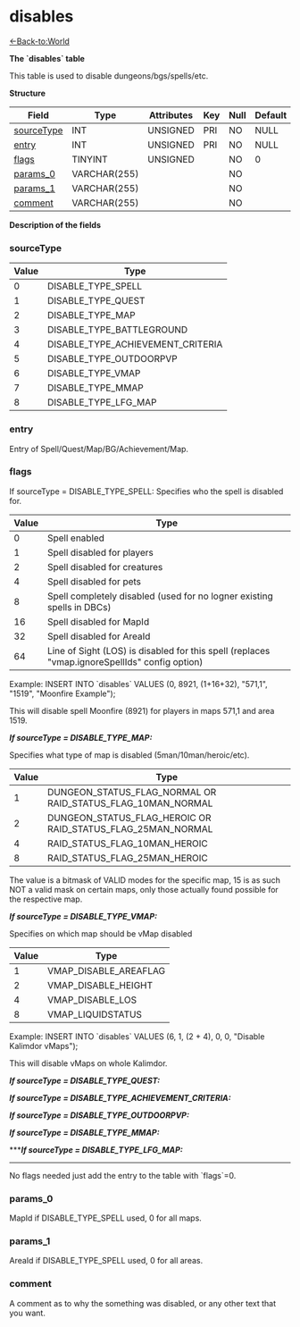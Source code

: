 # disables

[<-Back-to:World](database-world.md)

**The \`disables\` table**

This table is used to disable dungeons/bgs/spells/etc.

**Structure**

| Field           | Type         | Attributes | Key | Null | Default | Extra | Comment |
|-----------------|--------------|------------|-----|------|---------|-------|---------|
| [sourceType][1] | INT      | UNSIGNED   | PRI | NO   | NULL    |       |         |
| [entry][2]      | INT      | UNSIGNED   | PRI | NO   | NULL    |       |         |
| [flags][3]      | TINYINT   | UNSIGNED   |     | NO   | 0       |       |         |
| [params_0][4]   | VARCHAR(255) |            |     | NO   |         |       |         |
| [params_1][5]   | VARCHAR(255) |            |     | NO   |         |       |         |
| [comment][6]    | VARCHAR(255) |            |     | NO   |         |       |         |

[1]: #sourcetype
[2]: #entry
[3]: #flags
[4]: #params_0
[5]: #params_1
[6]: #comment

**Description of the fields**

### sourceType

| Value | Type                                 |
|-------|--------------------------------------|
| 0     | DISABLE\_TYPE\_SPELL                 |
| 1     | DISABLE\_TYPE\_QUEST                 |
| 2     | DISABLE\_TYPE\_MAP                   |
| 3     | DISABLE\_TYPE\_BATTLEGROUND          |
| 4     | DISABLE\_TYPE\_ACHIEVEMENT\_CRITERIA |
| 5     | DISABLE\_TYPE\_OUTDOORPVP            |
| 6     | DISABLE\_TYPE\_VMAP                  |
| 7     | DISABLE\_TYPE\_MMAP                  |
| 8     | DISABLE\_TYPE\_LFG\_MAP              |

### entry

Entry of Spell/Quest/Map/BG/Achievement/Map.

### flags

If sourceType = DISABLE\_TYPE\_SPELL: Specifies who the spell is disabled for.

| Value | Type                                                                                          |
|-------|-----------------------------------------------------------------------------------------------|
| 0     | Spell enabled                                                                                 |
| 1     | Spell disabled for players                                                                    |
| 2     | Spell disabled for creatures                                                                  |
| 4     | Spell disabled for pets                                                                       |
| 8     | Spell completely disabled (used for no logner existing spells in DBCs)                        |
| 16    | Spell disabled for MapId                                                                      |
| 32    | Spell disabled for AreaId                                                                     |
| 64    | Line of Sight (LOS) is disabled for this spell (replaces "vmap.ignoreSpellIds" config option) |

Example: INSERT INTO \`disables\` VALUES (0, 8921, (1+16+32), "571,1", "1519", "Moonfire Example");

This will disable spell Moonfire (8921) for players in maps 571,1 and area 1519.

***If sourceType = DISABLE\_TYPE\_MAP:***

Specifies what type of map is disabled (5man/10man/heroic/etc).

| Value | Type                                                        |
|-------|-------------------------------------------------------------|
| 1     | DUNGEON_STATUS_FLAG_NORMAL OR RAID_STATUS_FLAG_10MAN_NORMAL |
| 2     | DUNGEON_STATUS_FLAG_HEROIC OR RAID_STATUS_FLAG_25MAN_NORMAL |
| 4     | RAID_STATUS_FLAG_10MAN_HEROIC                               |
| 8     | RAID_STATUS_FLAG_25MAN_HEROIC                               |

The value is a bitmask of VALID modes for the specific map, 15 is as such NOT a valid mask on certain maps, only those actually found possible for the respective map.

***If sourceType = DISABLE\_TYPE\_VMAP:***

Specifies on which map should be vMap disabled

| Value | Type                    |
|-------|-------------------------|
| 1     | VMAP\_DISABLE\_AREAFLAG |
| 2     | VMAP\_DISABLE\_HEIGHT   |
| 4     | VMAP\_DISABLE\_LOS      |
| 8     | VMAP\_LIQUIDSTATUS      |

Example: INSERT INTO \`disables\` VALUES (6, 1, (2 + 4), 0, 0, "Disable Kalimdor vMaps");

This will disable vMaps on whole Kalimdor.

***If sourceType = DISABLE\_TYPE\_QUEST:***

***If sourceType = DISABLE\_TYPE\_ACHIEVEMENT\_CRITERIA:***

***If sourceType = DISABLE\_TYPE\_OUTDOORPVP:***

***If sourceType = DISABLE\_TYPE\_MMAP:***

******If sourceType = DISABLE\_TYPE\_LFG\_MAP:***
***

No flags needed just add the entry to the table with \`flags\`=0.

### params\_0

MapId if DISABLE\_TYPE\_SPELL used, 0 for all maps.

### params\_1

AreaId if DISABLE\_TYPE\_SPELL used, 0 for all areas.

### comment

A comment as to why the something was disabled, or any other text that you want.
